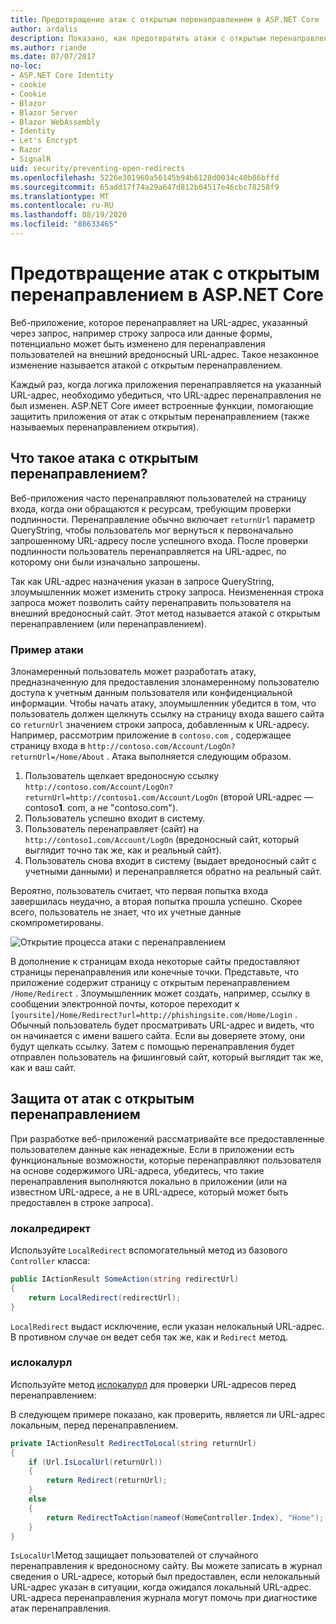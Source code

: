 ```yaml
---
title: Предотвращение атак с открытым перенаправлением в ASP.NET Core
author: ardalis
description: Показано, как предотвратить атаки с открытым перенаправлением для ASP.NET Core приложения.
ms.author: riande
ms.date: 07/07/2017
no-loc:
- ASP.NET Core Identity
- cookie
- Cookie
- Blazor
- Blazor Server
- Blazor WebAssembly
- Identity
- Let's Encrypt
- Razor
- SignalR
uid: security/preventing-open-redirects
ms.openlocfilehash: 5226e301960a56145b94b6128d0034c40b86bffd
ms.sourcegitcommit: 65add17f74a29a647d812b04517e46cbc78258f9
ms.translationtype: MT
ms.contentlocale: ru-RU
ms.lasthandoff: 08/19/2020
ms.locfileid: "88633465"
---
```

# <a name="prevent-open-redirect-attacks-in-aspnet-core"></a>Предотвращение атак с открытым перенаправлением в ASP.NET Core

Веб-приложение, которое перенаправляет на URL-адрес, указанный через запрос, например строку запроса или данные формы, потенциально может быть изменено для перенаправления пользователей на внешний вредоносный URL-адрес. Такое незаконное изменение называется атакой с открытым перенаправлением.

Каждый раз, когда логика приложения перенаправляется на указанный URL-адрес, необходимо убедиться, что URL-адрес перенаправления не был изменен. ASP.NET Core имеет встроенные функции, помогающие защитить приложения от атак с открытым перенаправлением (также называемых перенаправлением открытия).

## <a name="what-is-an-open-redirect-attack"></a>Что такое атака с открытым перенаправлением?

Веб-приложения часто перенаправляют пользователей на страницу входа, когда они обращаются к ресурсам, требующим проверки подлинности. Перенаправление обычно включает `returnUrl` параметр QueryString, чтобы пользователь мог вернуться к первоначально запрошенному URL-адресу после успешного входа. После проверки подлинности пользователь перенаправляется на URL-адрес, по которому они были изначально запрошены.

Так как URL-адрес назначения указан в запросе QueryString, злоумышленник может изменить строку запроса. Неизмененная строка запроса может позволить сайту перенаправить пользователя на внешний вредоносный сайт. Этот метод называется атакой с открытым перенаправлением (или перенаправлением).

### <a name="an-example-attack"></a>Пример атаки

Злонамеренный пользователь может разработать атаку, предназначенную для предоставления злонамеренному пользователю доступа к учетным данным пользователя или конфиденциальной информации. Чтобы начать атаку, злоумышленник убедится в том, что пользователь должен щелкнуть ссылку на страницу входа вашего сайта со `returnUrl` значением строки запроса, добавленным к URL-адресу. Например, рассмотрим приложение в `contoso.com` , содержащее страницу входа в `http://contoso.com/Account/LogOn?returnUrl=/Home/About` . Атака выполняется следующим образом.

1. Пользователь щелкает вредоносную ссылку `http://contoso.com/Account/LogOn?returnUrl=http://contoso1.com/Account/LogOn` (второй URL-адрес — contoso**1**. com, а не "contoso.com").
2. Пользователь успешно входит в систему.
3. Пользователь перенаправляет (сайт) на `http://contoso1.com/Account/LogOn` (вредоносный сайт, который выглядит точно так же, как и реальный сайт).
4. Пользователь снова входит в систему (выдает вредоносный сайт с учетными данными) и перенаправляется обратно на реальный сайт.

Вероятно, пользователь считает, что первая попытка входа завершилась неудачно, а вторая попытка прошла успешно. Скорее всего, пользователь не знает, что их учетные данные скомпрометированы.

![Открытие процесса атаки с перенаправлением](preventing-open-redirects/_static/open-redirection-attack-process.png)

В дополнение к страницам входа некоторые сайты предоставляют страницы перенаправления или конечные точки. Представьте, что приложение содержит страницу с открытым перенаправлением `/Home/Redirect` . Злоумышленник может создать, например, ссылку в сообщении электронной почты, которое переходит к `[yoursite]/Home/Redirect?url=http://phishingsite.com/Home/Login` . Обычный пользователь будет просматривать URL-адрес и видеть, что он начинается с имени вашего сайта. Если вы доверяете этому, они будут щелкать ссылку. Затем с помощью перенаправления будет отправлен пользователь на фишинговый сайт, который выглядит так же, как и ваш сайт.

## <a name="protecting-against-open-redirect-attacks"></a>Защита от атак с открытым перенаправлением

При разработке веб-приложений рассматривайте все предоставленные пользователем данные как ненадежные. Если в приложении есть функциональные возможности, которые перенаправляют пользователя на основе содержимого URL-адреса, убедитесь, что такие перенаправления выполняются локально в приложении (или на известном URL-адресе, а не в URL-адресе, который может быть предоставлен в строке запроса).

### <a name="localredirect"></a>локалредирект

Используйте `LocalRedirect` вспомогательный метод из базового `Controller` класса:

```csharp
public IActionResult SomeAction(string redirectUrl)
{
    return LocalRedirect(redirectUrl);
}
```

`LocalRedirect` выдаст исключение, если указан нелокальный URL-адрес. В противном случае он ведет себя так же, как и `Redirect` метод.

### <a name="islocalurl"></a>ислокалурл

Используйте метод [ислокалурл](/dotnet/api/Microsoft.AspNetCore.Mvc.IUrlHelper.islocalurl#Microsoft_AspNetCore_Mvc_IUrlHelper_IsLocalUrl_System_String_) для проверки URL-адресов перед перенаправлением:

В следующем примере показано, как проверить, является ли URL-адрес локальным, перед перенаправлением.

```csharp
private IActionResult RedirectToLocal(string returnUrl)
{
    if (Url.IsLocalUrl(returnUrl))
    {
        return Redirect(returnUrl);
    }
    else
    {
        return RedirectToAction(nameof(HomeController.Index), "Home");
    }
}
```

`IsLocalUrl`Метод защищает пользователей от случайного перенаправления к вредоносному сайту. Вы можете записать в журнал сведения о URL-адресе, который был предоставлен, если нелокальный URL-адрес указан в ситуации, когда ожидался локальный URL-адрес. URL-адреса перенаправления журнала могут помочь при диагностике атак перенаправления.

